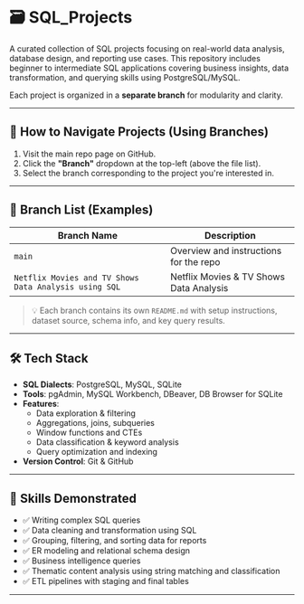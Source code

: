 # 🗃️ SQL_Projects

A curated collection of SQL projects focusing on real-world data analysis, database design, and reporting use cases. This repository includes beginner to intermediate SQL applications covering business insights, data transformation, and querying skills using PostgreSQL/MySQL.

Each project is organized in a **separate branch** for modularity and clarity.

---

## 🚀 How to Navigate Projects (Using Branches)

1. Visit the main repo page on GitHub.  
2. Click the **"Branch"** dropdown at the top-left (above the file list).  
3. Select the branch corresponding to the project you're interested in.

---

## 📂 Branch List (Examples)

| Branch Name           | Description                                           |
|-----------------------|-------------------------------------------------------|
| `main`                | Overview and instructions for the repo               |
| `Netflix Movies and TV Shows Data Analysis using SQL`        | Netflix Movies & TV Shows Data Analysis              |

> 💡 Each branch contains its own `README.md` with setup instructions, dataset source, schema info, and key query results.

---

## 🛠️ Tech Stack

- **SQL Dialects**: PostgreSQL, MySQL, SQLite  
- **Tools**: pgAdmin, MySQL Workbench, DBeaver, DB Browser for SQLite  
- **Features**:  
  - Data exploration & filtering  
  - Aggregations, joins, subqueries  
  - Window functions and CTEs  
  - Data classification & keyword analysis  
  - Query optimization and indexing  
- **Version Control**: Git & GitHub  

---

## 📘 Skills Demonstrated

- ✅ Writing complex SQL queries  
- ✅ Data cleaning and transformation using SQL  
- ✅ Grouping, filtering, and sorting data for reports  
- ✅ ER modeling and relational schema design  
- ✅ Business intelligence queries  
- ✅ Thematic content analysis using string matching and classification  
- ✅ ETL pipelines with staging and final tables  

---
